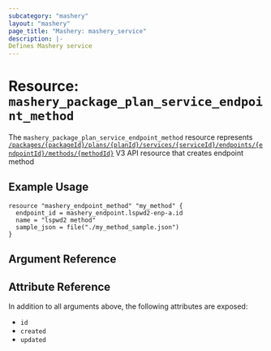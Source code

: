 ```yaml
---
subcategory: "mashery"
layout: "mashery"
page_title: "Mashery: mashery_service"
description: |-
Defines Mashery service
---
```


# Resource: `mashery_package_plan_service_endpoint_method`

The `mashery_package_plan_service_endpoint_method` resource represents [`/packages/{packageId}/plans/{planId}/services/{serviceId}/endpoints/{endpointId}/methods/{methodId}`](https://developer.mashery.com/docs/read/mashery_api/30/resources/packages/plans/services/endpoints/methods)
V3 API resource that creates endpoint method

## Example Usage

```hcl
resource "mashery_endpoint_method" "my_method" {
  endpoint_id = mashery_endpoint.lspwd2-enp-a.id
  name = "lspwd2 method"
  sample_json = file("./my_method_sample.json")
}
```

## Argument Reference

## Attribute Reference

In addition to all arguments above, the following attributes are exposed:

* `id`
* `created`
* `updated`